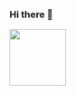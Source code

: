 ### Hi there 👋

<!--
**Siddhartha0007/Siddhartha0007** is a ✨ _special_ ✨ repository because its `README.md` (this file) appears on your GitHub profile.





Here are some ideas to get you started:

- 🔭 I’m currently working on ...
- 🌱 I’m currently learning ...
- 👯 I’m looking to collaborate on ...
- 🤔 I’m looking for help with ...
- 💬 Ask me about ...
- 📫 How to reach me: ...
- 😄 Pronouns: ...
- ⚡ Fun fact: ...
-->
<a href="T" target="blank"><img align="center" src="[URL_TO_YOUR_IMAGE]([https://www.google.com/url?sa=i&url=https%3A%2F%2Fwww.careerguide.com%2Fcareer%2Fartificial-intelligence%2Fartificial-intelligence&psig=AOvVaw0DH3uqFZqV1AEQqRZtU51R&ust=1667717708742000&source=images&cd=vfe&ved=0CA0QjRxqFwoTCNDrpN-6lvsCFQAAAAAdAAAAABAP](https://www.google.com/url?sa=i&url=https%3A%2F%2Fwire19.com%2Fai-development-engines-platforms%2F&psig=AOvVaw2SX2KXnr_bNwitxnT7F8si&ust=1667717872277000&source=images&cd=vfe&ved=0CA0QjRxqFwoTCND0sa27lvsCFQAAAAAdAAAAABAJ))" height="100" /></a>
